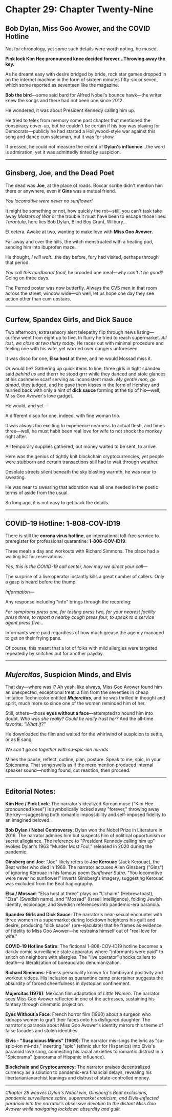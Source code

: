 # Chapter 29: Chapter Twenty-Nine

## Bob Dylan, Miss Goo Avower, and the COVID Hotline

Not for chronology, yet some such details were worth noting, he mused.

**Pink lock Kim Hee pronounced knee decided forever...Throwing away the key.**

As he dreamt easy with desire bridged by bride, rock star games dropped in on the internet machine in the form of sixteen minutes fifty-six or seven, which some reported as seventeen like the magazine.

**Bob the bird**—some said bard for Alfred Nobel's bounce hawk—the writer knew the songs and there had not been one since 2012.

He wondered, it was about President Kennedy calling him up.

He tried to telex from memory some past chapter that mentioned the conspiracy cover-up, but he couldn't be certain if his boy was playing for Democrats—publicly he had started a Hollywood-style war against this song and dance cum salesman, but it was for show.

If pressed, he could not measure the extent of **Dylan's influence**...the word is admiration, yet it was admittedly tinted by suspicion.

---

## Ginsberg, Joe, and the Dead Poet

The dead was **Joe**, at the place of roads. Boxcar scribe didn't mention him there or anywhere, even if **Gins** was a mutual friend.

*You locomotive were never no sunflower!*

It might be something or not, how quickly the rot—still, you can't task take away *Masters of War* or the trouble it must have been to escape those lines. *Tarantula*, here lies Bob Dylan, Blind Boy Grunt, Wilbury...

Et cetera. Awake at two, wanting to make love with **Miss Goo Avower**.

Far away and over the hills, the witch menstruated with a heating pad, sending him into ibuprofen maze.

He thought, *I will wait*...the day before, fury had visited, perhaps through that period.

*You call this cardboard food*, he brooded one meal—*why can't it be good?* Going on three days.

The Pernod poster was now butterfly. Always the CVS men in that room across the street, window wide—oh well, let us hope one day they see action other than cum upstairs.

---

## Curfew, Spandex Girls, and Dick Sauce

Two afternoon, extrasensory alert telepathy flip through news listing—curfew went from eight up to five. In flurry he tried to reach supermarket. *All lost, we close at two thirty today.* He races out with minimal procedure and feeling one with his wife, yet worried over dangers unforeseen.

It was disco for one, **Elsa host** at three, and he would Mossad miss it.

Or would he? Gathering up quick items to line, three girls in tight spandex said *behind us* and therrr he stood grrr while they danced and stole glances at his cashmere scarf serving as inconsistent mask. *My gentle man, go ahead*, they judged, and he gave them kisses in the form of Hershey and hurried back with only a hint of **dick sauce** forming at the tip of his—well, Miss Goo Avower's love gadget.

He would, and yet—

A different disco for one, indeed, with fine woman trio.

It was always too exciting to experience nearness to actual flesh, and times three—well, he must habit been real love for wife to not shock the monkey right after.

All temporary supplies gathered, but money waited to be sent, to arrive.

Here was the genius of tightly knit blockchain cryptocurrencies, yet people were stubborn and certain transactions still had to wait through weather.

Desolate streets silent beneath the sky blasting warmth, he was near to sweating.

He was near to swearing that adoration was all one needed in the poetic terms of aside from the usual.

So long ago, it is not easy to get back the details.

---

## COVID-19 Hotline: 1-808-COV-ID19

There is still the **corona virus hotline**, an international toll-free service to preregister for professional quarantine: **1-808-COV-ID19**.

Three meals a day and workouts with Richard Simmons. The place had a waiting list for reservations.

*Yes, this is the COVID-19 call center, how may we direct your call—*

The surprise of a live operator instantly kills a great number of callers. Only a gasp is heard before the thump.

*Information—*

Any response including "info" brings through the recording:

*For symptoms press one, for testing press two, for your nearest facility press three, to report a nearby cough press four, to speak to a service agent press five...*

Informants were paid regardless of how much grease the agency managed to get on their frying pans.

Of course, this meant that a lot of folks with mild allergies were targeted repeatedly by snitches out for another payday.

---

## *Mujercitas*, Suspicion Minds, and Elvis

That day—where was I? Ah yeah, like always, Miss Goo Avower found him an unexpected, exceptional treat: a film from the seventies in cheap imitation Technicolor entitled ***Mujercitas***, and he was thrilled in thought and spirit, much more so since one of the women reminded him of her.

Still, others—those **eyes without a face**—attempted to hound him into doubt. *Who was she really? Could he really trust her?* And the all-time favorite: *"What if?"*

He downloaded the film and waited for the whirlwind of suspicion to settle, or as **E** sang:

*We can't go on together with su-spic-ion mi-nds*

Mines the pause, reflect, outline, plan, posture. Speak to me, spic, in your Spicorama. That song swells as if the mere mention produced internal speaker sound—nothing found, cut reaction, then proceed.

---

## Editorial Notes:

**Kim Hee / Pink Lock**: The narrator's idealized Korean muse ("Kim Hee pronounced knee") is symbolically locked away "forever," throwing away the key—suggesting both romantic impossibility and self-imposed fidelity to an imagined beloved.

**Bob Dylan / Nobel Controversy**: Dylan won the Nobel Prize in Literature in 2016. The narrator admires him but suspects him of political opportunism or secret allegiance. The reference to "President Kennedy calling him up" evokes Dylan's 1963 "Murder Most Foul," released in 2020 during the pandemic.

**Ginsberg and Joe**: "Joe" likely refers to **Joe Kerouac** (Jack Kerouac), the Beat writer who died in 1969. The narrator accuses Allen Ginsberg ("Gins") of ignoring Kerouac in his famous poem *Sunflower Sutra*. "You locomotive were never no sunflower!" inverts Ginsberg's imagery, suggesting Kerouac was excluded from the Beat hagiography.

**Elsa / Mossad**: "Elsa host at three" plays on "L'chaim" (Hebrew toast), "Elsa" (Swedish name), and "Mossad" (Israeli intelligence), folding Jewish identity, espionage, and Swedish references into pandemic-era paranoia.

**Spandex Girls and Dick Sauce**: The narrator's near-sexual encounter with three women in a supermarket during lockdown heightens his guilt and desire, producing "dick sauce" (pre-ejaculate) that he frames as evidence of fidelity to Miss Goo Avower—he restrains himself out of "real love for wife."

**COVID-19 Hotline Satire**: The fictional 1-808-COV-ID19 hotline becomes a darkly comic surveillance state apparatus where "informants were paid" to snitch on neighbors with allergies. The "live operator" shocks callers to death—a literalization of bureaucratic dehumanization.

**Richard Simmons**: Fitness personality known for flamboyant positivity and workout videos. His inclusion as quarantine camp entertainer suggests the absurdity of forced cheerfulness in dystopian confinement.

**Mujercitas (1978)**: Mexican film adaptation of *Little Women*. The narrator sees Miss Goo Avower reflected in one of the actresses, sustaining his fantasy through cinematic projection.

**Eyes Without a Face**: French horror film (1960) about a surgeon who kidnaps women to graft their faces onto his disfigured daughter. The narrator's paranoia about Miss Goo Avower's identity mirrors this theme of false facades and stolen identities.

**Elvis - "Suspicious Minds" (1969)**: The narrator mis-sings the lyric as "su-spic-ion mi-nds," inserting "spic" (ethnic slur for Hispanics) into Elvis's paranoid love song, connecting his racial anxieties to romantic distrust in a "Spicorama" (panorama of Hispanic influence).

**Blockchain and Cryptocurrency**: The narrator praises decentralized currency as a solution to pandemic-era financial delays, revealing his libertarian/anarchist leanings and distrust of state-controlled money.

---

*Chapter 29 weaves Dylan's Nobel win, Ginsberg's Beat exclusions, pandemic surveillance satire, supermarket eroticism, and Elvis-inflected paranoia into the narrator's obsessive devotion to the distant Miss Goo Avower while navigating lockdown absurdity and guilt.*